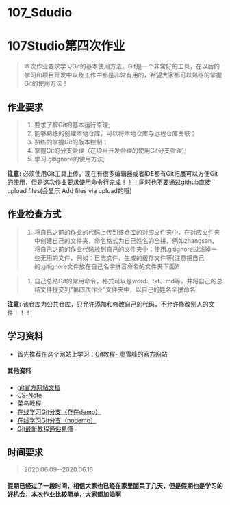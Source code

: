 # 107_Sdudio
# 107Studio第四次作业

> 本次作业要求学习Git的基本使用方法。Git是一个非常好的工具，在以后的学习和项目开发中以及工作中都是非常有用的，希望大家都可以熟练的掌握Git的使用方法！

## 作业要求

> 1. 要求了解Git的基本运行原理;
> 2. 能够熟练的创建本地仓库，可以将本地仓库与远程仓库关联；
> 3. 熟练的掌握Git的版本控制；
> 4. 掌握Git的分支管理（在项目开发合理的使用Git分支管理);
> 5. 学习.gitignore的使用方法;

**注意:** 必须使用Git工具上传，现在有很多编辑器或者IDE都有Git拓展可以方便Git的使用，但是这次作业要求使用命令行完成！！！同时也不要通过github直接upload files(会显示 Add files via upload的哦)

## 作业检查方式

> 1. 将自已之前的作业的代码上传到该仓库的对应文件夹中，在对应文件夹中创建自己的文件夹，命名格式为自己姓名的全拼，例如zhangsan，将自己之前的作业代码放到自己的文件夹中；使用.gitignore过滤掉一些无用的文件，例如：日志文件、生成的缓存文件等(注意把自己的.gitignore文件放在自己名字拼音命名的文件夹下面)!

> 1. 自己总结Git的常用命令，格式可以是word、txt、md等，并将自己的总结文件提交到“第四次作业”文件夹中，以自己的姓名全拼命名

**注意:** 该仓库为公共仓库，只允许添加和修改自己的代码，不允许修改别人的文件！！！

## 学习资料

- 首先推荐在这个网站上学习：[Git教程- 廖雪峰的官方网站](https://www.liaoxuefeng.com/wiki/896043488029600)

#### 其他资料

- [git官方网站文档](https://git-scm.com/book/zh/v2)
- [CS-Note](http://www.cyc2018.xyz/其它/编码实践/Git.html#集中式与分布式)
- [菜鸟教程](https://www.runoob.com/git/git-tutorial.html)
- [在线学习Git分支（存在demo）](https://learngitbranching.js.org/)
- [在线学习Git分支（nodemo）](https://learngitbranching.js.org/?nodemo=&locale=zh_CN)
- [Git最新教程通俗易懂](https://www.bilibili.com/video/BV1FE411P7B3?from=search&seid=966046447492113803/)

## 时间要求

> 2020.06.09--2020.06.16

#### 假期已经过了一段时间，相信大家也已经在家里面呆了几天，但是假期也是学习的好机会，本次作业比较简单，大家都加油啊
